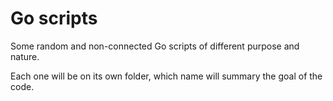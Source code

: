 # Go scripts

Some random and non-connected Go scripts of different purpose and nature.

Each one will be on its own folder, which name will summary the goal of the code.